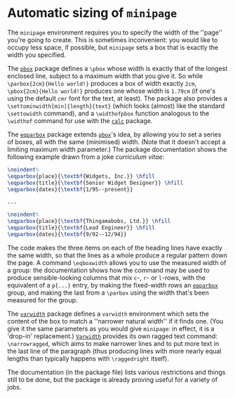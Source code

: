 # Automatic sizing of `minipage`

The `minipage` environment requires you to specify the
width of the ''page'' you're going to create.  This is sometimes
inconvenient: you would like to occupy less space, if possible, but
`minipage` sets a box that is exactly the width you
specified.

The [`pbox`](http://ctan.org/pkg/pbox) package defines a `\pbox` whose width is exactly
that of the longest enclosed line, subject to a maximum width that you
give it.  So while `\parbox{2cm}{Hello world!}` produces a
box of width exactly `2cm`,
`\pbox{2cm}{Hello world!}` produces one whose width is
`1.79cm` (if one's using the default `cmr` font for the
text, at least).  The package also provides a
`\settominwidth[min]{length}{text}` (which looks (almost)
like the standard `\settowidth` command), and a `\widthofpbox`
function analogous to the `\widthof` command for use with the
[`calc`](http://ctan.org/pkg/calc) package.

The [`eqparbox`](http://ctan.org/pkg/eqparbox) package extends [`pbox`](http://ctan.org/pkg/pbox)'s idea, by
allowing you to set a series of boxes, all with the same (minimised)
width.  (Note that it doesn't accept a limiting maximum width
parameter.)  The package documentation shows the following example
drawn from a joke _curriculum vitae_:
```latex
\noindent%
\eqparbox{place}{\textbf{Widgets, Inc.}} \hfill
\eqparbox{title}{\textbf{Senior Widget Designer}} \hfill
\eqparbox{dates}{\textbf{1/95--present}}

...

\noindent%
\eqparbox{place}{\textbf{Thingamabobs, Ltd.}} \hfill
\eqparbox{title}{\textbf{Lead Engineer}} \hfill
\eqparbox{dates}{\textbf{9/92--12/94}}
```
The code makes the three items on each of the heading lines have
exactly the same width, so that the lines as a whole produce a regular
pattern down the page.  A command `\eqboxwidth` allows you to use
the measured width of a group: the documentation shows how the command
may be used to produce sensible-looking columns that mix `c`-,
`r`- or `l`-rows, with the equivalent of a <code class="verb">p{...&#x7d;</code>
entry, by making the fixed-width rows an [`eqparbox`](http://ctan.org/pkg/eqparbox) group, and
making the last from a `\parbox` using the width that's been
measured for the group.

The [`varwidth`](http://ctan.org/pkg/varwidth) package defines a `varwidth`
environment which sets the content of the box to match a ''narrower
natural width'' if it finds one.  (You give it the same parameters as
you would give `minipage`: in effect, it is a 'drop-in'
replacement.)  [`Varwidth`](http://ctan.org/pkg/Varwidth) provides its own ragged text command:
`\narrowragged`, which aims to make narrower lines and to put more
text in the last line of the paragraph (thus producing lines with more
nearly equal lengths than typically happens with `\raggedright`
itself).

The documentation (in the package file) lists various restrictions and
things still to be done, but the package is already proving useful for
a variety of jobs.

